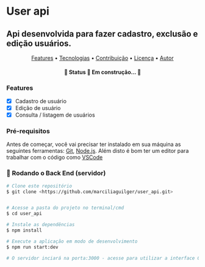 
# User api

## Api desenvolvida para fazer cadastro, exclusão e edição usuários.

<p align="center">
 <a href="#features">Features</a> • 
 <a href="#tecnologias">Tecnologias</a> • 
 <a href="#contribuicao">Contribuição</a> • 
 <a href="#licenc-a">Licença</a> • 
 <a href="#autor">Autor</a>
</p>

<h4 align="center"> 
	🚧  Status 🚀 Em construção...  🚧
</h4>

### Features

- [x] Cadastro de usuário
- [x] Edição de usuário
- [x] Consulta / listagem de usuários

### Pré-requisitos

Antes de começar, você vai precisar ter instalado em sua máquina as seguintes ferramentas:
[Git](https://git-scm.com), [Node.js](https://nodejs.org/en/). 
Além disto é bom ter um editor para trabalhar com o código como [VSCode](https://code.visualstudio.com/)

### 🎲 Rodando o Back End (servidor)

```bash
# Clone este repositório
$ git clone <https://github.com/marciliaguilger/user_api.git>


# Acesse a pasta do projeto no terminal/cmd
$ cd user_api

# Instale as dependências
$ npm install

# Execute a aplicação em modo de desenvolvimento
$ npm run start:dev

# O servidor inciará na porta:3000 - acesse para utilizar a interface GraphQL <http://localhost:3000/graphql>
```
